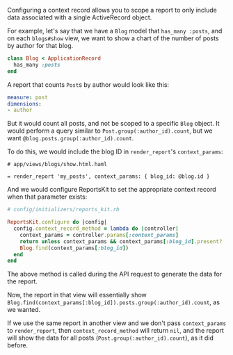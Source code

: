 Configuring a context record allows you to scope a report to only include data associated with a single ActiveRecord object.

For example, let's say that we have a `Blog` model that `has_many :posts`, and on each `blogs#show` view, we want to show a chart of the number of posts by author for that blog.

```ruby
class Blog < ApplicationRecord
  has_many :posts
end
```

A report that counts `Post`s by author would look like this:

```yaml
measure: post
dimensions:
- author
```

But it would count all posts, and not be scoped to a specific `Blog` object. It would perform a query similar to `Post.group(:author_id).count`, but we want `@blog.posts.group(:author_id).count`.

To do this, we would include the blog ID in `render_report`'s `context_params`:

```haml
# app/views/blogs/show.html.haml

= render_report 'my_posts', context_params: { blog_id: @blog.id }
```

And we would configure ReportsKit to set the appropriate context record when that parameter exists:

```ruby
# config/initializers/reports_kit.rb

ReportsKit.configure do |config|
  config.context_record_method = lambda do |controller|
    context_params = controller.params[:context_params]
    return unless context_params && context_params[:blog_id].present?
    Blog.find(context_params[:blog_id])
  end
end
```

The above method is called during the API request to generate the data for the report.

Now, the report in that view will essentially show `Blog.find(context_params[:blog_id]).posts.group(:author_id).count`, as we wanted.

If we use the same report in another view and we don't pass `context_params` to `render_report`, then `context_record_method` will return `nil`, and the report will show the data for all posts (`Post.group(:author_id).count`), as it did before.
